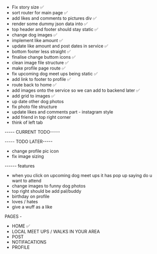 - Fix story size ✅
- sort router for main page ✅
- add likes and comments to pictures div ✅
- render some dummy json data into ✅
- top header and footer should stay static ✅
- change dog images ✅
- implement like amount ✅
- update like amount and post dates in service ✅
- bottom footer less straight ✅
- finalise change buttom icons ✅
- clean image file structure ✅
- make profile page route ✅
- fix upcoming dog meet ups being static ✅
- add link to footer to profile ✅
- route back to home ✅
- add images onto the service so we can add to backend later ✅
- add grid to images ✅
- up date other dog photos
- fix photo file structure
- update likes and comments part - instagram style
- add friend in top right corner
- think of left tab

----- CURRENT TODO-----

----- TODO LATER-----

- change profile pic icon
- fix image sizing

------ features

- when you click on upcoming dog meet ups it has pop up saying do u want to attend
- change images to funny dog photos
- top right should be add pal/buddy
- birthday on profile
- loves / hates
- give a wuff as a like

PAGES -

- HOME ✅
- LOCAL MEET UPS / WALKS IN YOUR AREA
- POST
- NOTIFACATIONS
- PROFILE

